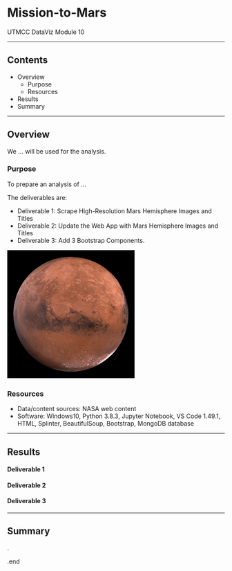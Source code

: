 # Mission-to-Mars
UTMCC DataViz Module 10

---

## Contents 
  * Overview
    - Purpose
    - Resources
  * Results
  * Summary
 

---  

## Overview 
  
  We ... will be used for the analysis. 

   ### Purpose
   To prepare an analysis of ... 
   
   
  
   The deliverables are: 
   - Deliverable 1: Scrape High-Resolution Mars Hemisphere Images and Titles
   - Deliverable 2: Update the Web App with Mars Hemisphere Images and Titles
   - Deliverable 3: Add 3 Bootstrap Components.
  
   ![marshemi1.png](https://github.com/larrydodson/Mission-to-Mars/blob/master/marshemi1.png)
   

   ### Resources
  * Data/content sources: NASA web content 
  * Software: Windows10, Python 3.8.3, Jupyter Notebook, VS Code 1.49.1, HTML, Splinter, BeautifulSoup, Bootstrap, MongoDB database
  

--- 

## Results
  
  #### Deliverable 1
  
  
  
  
  #### Deliverable 2
  
  
  
  
  #### Deliverable 3







---


## Summary



.

.end 
